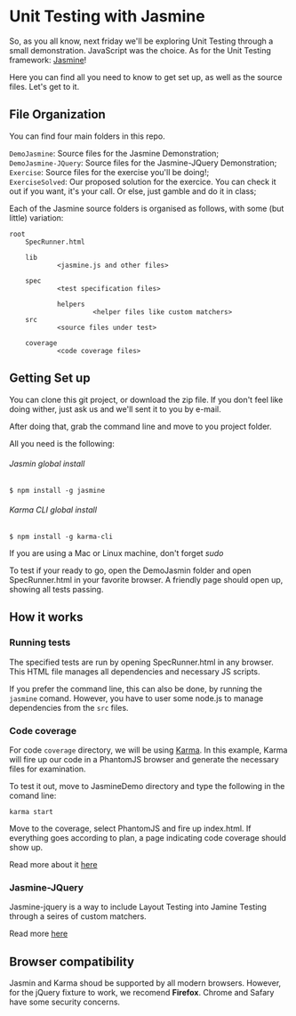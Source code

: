 # Unit Testing with Jasmine

So, as you all know, next friday we'll be exploring Unit Testing through a small demonstration.
JavaScript was the choice.
As for the Unit Testing framework: [Jasmine](http://jasmine.github.io/2.5/introduction.html)!

Here you can find all you need to know to get set up, as well as the source files.
Let's get to it.

## File Organization

You can find four main folders in this repo.

`DemoJasmine`: Source files for the Jasmine Demonstration; <br>
`DemoJasmine-JQuery`: Source files for the Jasmine-JQuery Demonstration; <br>
`Exercise`: Source files for the exercise you'll be doing!; <br>
`ExerciseSolved`: Our proposed solution for the exercice. You can check it out if you want, it's your call. Or else, just gamble and do it in class; <br>

Each of the Jasmine source folders is organised as follows, with some (but little) variation:

```
root
    SpecRunner.html

    lib
            <jasmine.js and other files>

    spec
            <test specification files>

            helpers
                     <helper files like custom matchers>
    src
            <source files under test>
    
    coverage
            <code coverage files>

```

## Getting Set up

You can clone this git project, or download the zip file.
If you don't feel like doing wither, just ask us and we'll sent it to you by e-mail.

After doing that, grab the command line and move to you project folder.

All you need is the following:


###### Jasmin global install
```
$ npm install -g jasmine
```
###### Karma CLI global install
```
$ npm install -g karma-cli
```

If you are using a Mac or Linux machine, don't forget *sudo*

To test if your ready to go, open the DemoJasmin folder and open SpecRunner.html in your favorite browser.
A friendly page should open up, showing all tests passing.

## How it works

### Running tests

The specified tests are run by opening SpecRunner.html in any browser.
This HTML file manages all dependencies and necessary JS scripts.

If you prefer the command line, this can also be done, by running the `jasmine` comand.
However, you have to user some node.js to manage dependencies from the `src` files.

### Code coverage

For code `coverage` directory, we will be using [Karma](https://karma-runner.github.io/1.0/index.html).
In this example, Karma will fire up our code in a PhantomJS browser and generate the necessary files for examination.

To test it out, move to JasmineDemo directory and type the following in the comand line:

```
karma start
```
Move to the coverage, select PhantomJS and fire up index.html.
If everything goes according to plan, a page indicating code coverage should show up.

Read more about it [here](https://github.com/karma-runner/karma-coverage)

### Jasmine-JQuery

Jasmine-jquery is a way to include Layout Testing into Jamine Testing through a seires of custom matchers.

Read more [here](https://github.com/velesin/jasmine-jquery)

## Browser compatibility

Jasmin and Karma shoud be supported by all modern browsers.
However, for the jQuery fixture to work, we recomend __Firefox__. 
Chrome and Safary have some security concerns.

